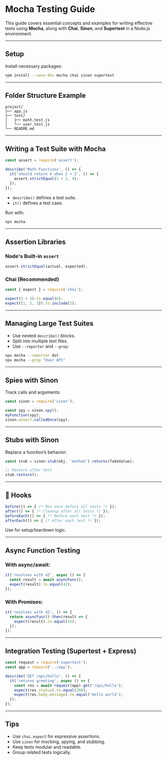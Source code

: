 # Mocha Testing Guide

This guide covers essential concepts and examples for writing effective tests using **Mocha**, along with **Chai**, **Sinon**, and **Supertest** in a Node.js environment.

---

##  Setup

Install necessary packages:

```bash
npm install --save-dev mocha chai sinon supertest
```

---

##  Folder Structure Example

```
project/
├── app.js
├── test/
│   ├── math.test.js
│   └── user.test.js
└── README.md
```

---

##  Writing a Test Suite with Mocha

```js
const assert = require('assert');

describe('Math Functions', () => {
  it('should return 4 when 2 + 2', () => {
    assert.strictEqual(2 + 2, 4);
  });
});
```

* `describe()` defines a test suite.
* `it()` defines a test case.

Run with:

```bash
npx mocha
```

---

##  Assertion Libraries

### Node's Built-in `assert`

```js
assert.strictEqual(actual, expected);
```

### Chai (Recommended)

```js
const { expect } = require('chai');

expect(3 + 3).to.equal(6);
expect([1, 2, 3]).to.include(2);
```

---

##  Managing Large Test Suites

* Use nested `describe()` blocks.
* Split into multiple test files.
* Use `--reporter` and `--grep`:

```bash
npx mocha --reporter dot
npx mocha --grep "User API"
```

---

##  Spies with Sinon

Track calls and arguments:

```js
const sinon = require('sinon');

const spy = sinon.spy();
myFunction(spy);
sinon.assert.calledOnce(spy);
```

---

##  Stubs with Sinon

Replace a function’s behavior:

```js
const stub = sinon.stub(obj, 'method').returns(fakeValue);

// Restore after test
stub.restore();
```

---

## 🔁 Hooks

```js
before(() => { /* Run once before all tests */ });
after(() => { /* Cleanup after all tests */ });
beforeEach(() => { /* Before each test */ });
afterEach(() => { /* After each test */ });
```

Use for setup/teardown logic.

---

##  Async Function Testing

### With async/await:

```js
it('resolves with 42', async () => {
  const result = await asyncFunc();
  expect(result).to.equal(42);
});
```

### With Promises:

```js
it('resolves with 42', () => {
  return asyncFunc().then(result => {
    expect(result).to.equal(42);
  });
});
```

---

##  Integration Testing (Supertest + Express)

```js
const request = require('supertest');
const app = require('../app');

describe('GET /api/hello', () => {
  it('returns greeting', async () => {
    const res = await request(app).get('/api/hello');
    expect(res.status).to.equal(200);
    expect(res.body.message).to.equal('Hello world');
  });
});
```

---

##  Tips

* Use `chai.expect` for expressive assertions.
* Use `sinon` for mocking, spying, and stubbing.
* Keep tests modular and readable.
* Group related tests logically.